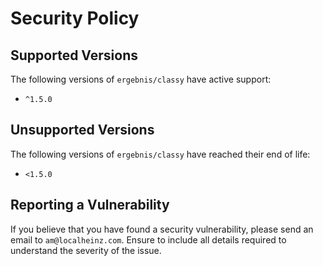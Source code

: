 # Security Policy

## Supported Versions

The following versions of `ergebnis/classy` have active support:

- `^1.5.0`

## Unsupported Versions

The following versions of `ergebnis/classy` have reached their end of life:

- `<1.5.0`

## Reporting a Vulnerability

If you believe that you have found a security vulnerability, please send an email to `am@localheinz.com`. Ensure to include all details required to understand the severity of the issue.
